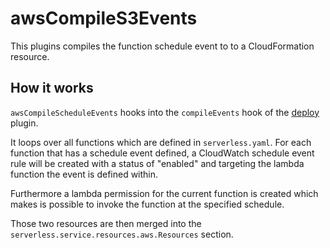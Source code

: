 # awsCompileS3Events

This plugins compiles the function schedule event to to a CloudFormation resource.

## How it works

`awsCompileScheduleEvents` hooks into the `compileEvents` hook of the [deploy](/docs/plugins/core/deploy.md) plugin.

It loops over all functions which are defined in `serverless.yaml`. For each function that has a schedule event defined, a CloudWatch schedule event rule will be created with a status of "enabled" and targeting the lambda function the event is defined within.

Furthermore a lambda permission for the current function is created which makes is possible to invoke the function at the specified schedule.

Those two resources are then merged into the `serverless.service.resources.aws.Resources` section.
